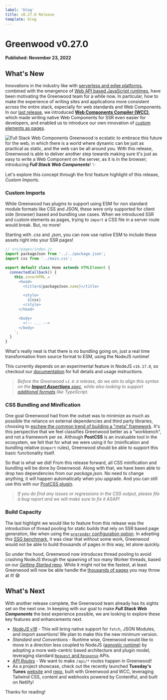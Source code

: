 ```yaml
---
label: 'blog'
title: v0.27.0 Release
template: blog
---
```


# Greenwood v0.27.0

**Published: November 23, 2022**

## What's New

Innovations in the industry like with [serverless and edge platforms](https://github.com/thescientist13/web-components-at-the-edge), combined with the emergence of [Web API based JavaScript runtimes](https://wintercg.org/), have been motivating the Greenwood team for a while now.  In particular, how to make the experience of writing sites and applications more consistent across the entire stack, especially for web standards and Web Components.  In our [last release](/blog/release/v0-26-0), we introduced [**Web Components Compiler (WCC)**](https://github.com/ProjectEvergreen/wcc), which made writing native Web Components for SSR even easier for developers, and enabled us to introduce our own innovation of [custom elements as pages](/blog/release/v0-26-0/#custom-elements-as-pages).

![Full Stack Web Components](/assets/blog-images/full-stack-web-components.webp) Greenwood is ecstatic to embrace this future for the web, in which there is a world where dynamic can be just as practical as static, and the web can be all around you.  With this release, Greenwood is able to deliver another step towards making sure it's just as easy to write a Web Component on the server, as it is in the browser; introducing _**Full Stack Web Components**_! ✨

<style>
  .gwd-content img {
    width: 30%!important;
    margin-left: 2%;
    float: right;
  }
</style>

Let's explore this concept through the first feature highlight of this release, _Custom Imports_.

### Custom Imports

While Greenwood has plugins to support using ESM for non standard module formats like CSS and JSON, these were only supported for client side (browser) based and bundling use cases.  When we introduced SSR and custom elements as pages, trying to `import` a CSS file in a server route would break.  But, no more!

Starting with _.css_ and _.json_, you can now use native ESM to include these assets right into your SSR pages!

```js
// src/pages/index.js
import packageJson from '../../package.json';
import css from '../main.css';

export default class Home extends HTMLElement {
  connectedCallback() {
    this.innerHTML = `
      <head>
        <title>${packageJson.name}</title>

        <style>
          ${css}
        </style>
      </head>

      <body>
        <!-- ... -->
      </body>
    `;
  }
}
```

What's really neat is that there is no bundling going on, just a real time transformation from source format to ESM, using the NodeJS runtime!

This currently depends on an experimental feature in NodeJS `v16.17.0`, so checkout our [documentation](/docs/server-rendering/#custom-imports) for full details and usage instructions.


> _Before the Greenwood `v1.0.0` release, do we aim to align this syntax on the [**Import Assertions** spec](https://github.com/ProjectEvergreen/greenwood/issues/923), while also looking to support [additional formats](https://github.com/ProjectEvergreen/greenwood/issues/1004) like TypeScript._

### CSS Bundling and Minification

One goal Greenwood had from the outset was to minimize as much as possible the reliance on external dependencies and third party libraries, choosing to [eschew the common trend of building a "meta" framework](https://projectevergreen.github.io/blog/always-bet-on-html/).  It's this perspective that we feel classifies Greenwood better as a "workbench", and not a framework per se.  Although **PostCSS** is an invaluable tool in the ecosystem, we felt that for what we were using it for (minification and bundling relative `@import` rules), Greenwood should be able to support this basic functionality itself.

So that is what we did!  From this release forward, all CSS minification and bundling will be done by Greenwood.  Along with that, we have been able to drop two dependencies from our _package.json_.  No need to change anything, it will happen automatically when you upgrade.  And you can still use this with our [PostCSS plugin](https://github.com/ProjectEvergreen/greenwood/tree/master/packages/plugin-postcss).

> _If you do find any issues or regressions in the CSS output, please file a bug report and we will make sure to fix it ASAP!_

### Build Capacity

The last highlight we would like to feature from this release was the introduction of thread pooling for static builds that rely on SSR based page generation, like when using the [`prerender` configuration option](/docs/configuration/#prerender).  In adopting this [SSG benchmark](https://github.com/thescientist13/bench-framework-markdown), it was clear that without some work, Greenwood would not be able to build thousands of pages in this way, let alone quickly.

So under the hood, Greenwood now introduces thread pooling to avoid crashing NodeJS through the spawning of too many Worker threads, based on our [_Getting Started_ repo](https://github.com/ProjectEvergreen/greenwood-getting-started).  While it might not be the fastest, at least Greenwood will now be able handle the [thousands of pages](https://github.com/thescientist13/bench-framework-markdown) you may throw at it! 😅


## What's Next

With another release complete, the Greenwood team already has its sights set on the next one.  In keeping with our goal to make _**Full Stack Web Components**_ the best experience possible, we are looking to explore these key features and enhancements next.

- [_NodeJS v18_](https://github.com/ProjectEvergreen/greenwood/issues/957) - This will bring native support for `fetch`, JSON Modules, and import assertions!  We plan to make this the new minimum version.
- _Standard and Conventions_ - Runtime wise, Greenwood would like to move in a direction less coupled to NodeJS ([agnostic runtime](https://github.com/ProjectEvergreen/greenwood/issues/1008)) by adopting a more web-centric based architecture and plugin model, leveraging standard [`Request` and `Response`](https://github.com/ProjectEvergreen/greenwood/issues/948) APIs.
- [_API Routes_](https://github.com/ProjectEvergreen/greenwood/issues/1007) - We want to make `/api/*` routes happen in Greenwood!
- As a project showcase, check out the recently launched **Tuesday's Tunes** [website](https://www.tuesdaystunes.tv/) and [repo](https://github.com/AnalogStudiosRI/www.tuesdaystunes.tv), built with Greenwood and WCC, leveraging Tailwind CSS, content and webhooks powered by Contentful, and built on Netlify!

Thanks for reading!